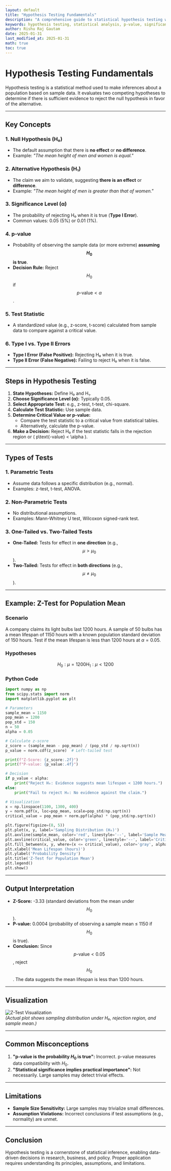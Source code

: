 ```yaml
---
layout: default
title: "Hypothesis Testing Fundamentals"
description: "A comprehensive guide to statistical hypothesis testing with step-by-step examples and Python implementation"
keywords: hypothesis testing, statistical analysis, p-value, significance level, type I error, type II error, statistical inference
author: Rishu Raj Gautam
date: 2025-01-31
last_modified_at: 2025-01-31
math: true
toc: true
---
```

<script type="text/javascript" async
  src="https://cdnjs.cloudflare.com/ajax/libs/mathjax/3.2.0/es5/tex-mml-chtml.js">
</script>

# Hypothesis Testing Fundamentals

Hypothesis testing is a statistical method used to make inferences about a population based on sample data. It evaluates two competing hypotheses to determine if there is sufficient evidence to reject the null hypothesis in favor of the alternative.

---

## **Key Concepts**

### 1. **Null Hypothesis (H₀)**
   - The default assumption that there is **no effect** or **no difference**.
   - Example: *"The mean height of men and women is equal."*

### 2. **Alternative Hypothesis (H₁)**
   - The claim we aim to validate, suggesting **there is an effect** or **difference**.
   - Example: *"The mean height of men is greater than that of women."*

### 3. **Significance Level (α)**
   - The probability of rejecting H₀ when it is true (**Type I Error**).
   - Common values: 0.05 (5%) or 0.01 (1%).

### 4. **p-value**
   - Probability of observing the sample data (or more extreme) **assuming $$H_0$$ is true**.
   - **Decision Rule:** Reject $$H_0$$ if $$p\text{-value} < \alpha$$.

### 5. **Test Statistic**
   - A standardized value (e.g., z-score, t-score) calculated from sample data to compare against a critical value.

### 6. **Type I vs. Type II Errors**
   - **Type I Error (False Positive):** Rejecting H₀ when it is true.
   - **Type II Error (False Negative):** Failing to reject H₀ when it is false.

---

## **Steps in Hypothesis Testing**
1. **State Hypotheses:** Define H₀ and H₁.
2. **Choose Significance Level (α):** Typically 0.05.
3. **Select Appropriate Test:** e.g., z-test, t-test, chi-square.
4. **Calculate Test Statistic:** Use sample data.
5. **Determine Critical Value or p-value:**
   - Compare the test statistic to a critical value from statistical tables.
   - Alternatively, calculate the p-value.
6. **Make a Decision:** Reject H₀ if the test statistic falls in the rejection region or \( p\text{-value} < \alpha \).

---

## **Types of Tests**
### 1. **Parametric Tests**
   - Assume data follows a specific distribution (e.g., normal).
   - Examples: z-test, t-test, ANOVA.

### 2. **Non-Parametric Tests**
   - No distributional assumptions.
   - Examples: Mann-Whitney U test, Wilcoxon signed-rank test.

### 3. **One-Tailed vs. Two-Tailed Tests**
   - **One-Tailed:** Tests for effect in **one direction** (e.g., $$\mu > \mu_0$$).
   - **Two-Tailed:** Tests for effect in **both directions** (e.g., $$\mu \neq \mu_0$$).

---

## **Example: Z-Test for Population Mean**
### **Scenario**
A company claims its light bulbs last 1200 hours. A sample of 50 bulbs has a mean lifespan of 1150 hours with a known population standard deviation of 150 hours. Test if the mean lifespan is less than 1200 hours at $\alpha = 0.05$.

### **Hypotheses**
```math
H_0: \mu = 1200
H_1: \mu < 1200
```

### **Python Code**
```python
import numpy as np
from scipy.stats import norm
import matplotlib.pyplot as plt

# Parameters
sample_mean = 1150
pop_mean = 1200
pop_std = 150
n = 50
alpha = 0.05

# Calculate z-score
z_score = (sample_mean - pop_mean) / (pop_std / np.sqrt(n))
p_value = norm.cdf(z_score)  # Left-tailed test

print(f"Z-Score: {z_score:.2f}")
print(f"P-value: {p_value:.4f}")

# Decision
if p_value < alpha:
    print("Reject H₀: Evidence suggests mean lifespan < 1200 hours.")
else:
    print("Fail to reject H₀: No evidence against the claim.")

# Visualization
x = np.linspace(1100, 1300, 400)
y = norm.pdf(x, loc=pop_mean, scale=pop_std/np.sqrt(n))
critical_value = pop_mean + norm.ppf(alpha) * (pop_std/np.sqrt(n))

plt.figure(figsize=(8, 5))
plt.plot(x, y, label='Sampling Distribution (H₀)')
plt.axvline(sample_mean, color='red', linestyle='--', label='Sample Mean')
plt.axvline(critical_value, color='green', linestyle='--', label='Critical Value')
plt.fill_between(x, y, where=(x <= critical_value), color='gray', alpha=0.3, label='Rejection Region')
plt.xlabel('Mean Lifespan (hours)')
plt.ylabel('Probability Density')
plt.title('Z-Test for Population Mean')
plt.legend()
plt.show()
```

---

## **Output Interpretation**
- **Z-Score:** -3.33 (standard deviations from the mean under $$H_0$$).
- **P-value:** 0.0004 (probability of observing a sample mean ≤ 1150 if $$H_0$$ is true).
- **Conclusion:** Since $$p\text{-value} < 0.05$$, reject $$H_0$$. The data suggests the mean lifespan is less than 1200 hours.

---

## **Visualization**
![Z-Test Visualization](../images/hypothesis-testing.png)  
*(Actual plot shows sampling distribution under H₀, rejection region, and sample mean.)*

---

## **Common Misconceptions**
1. **"p-value is the probability $H_0$ is true":** Incorrect. p-value measures data compatibility with $H_0$.
2. **"Statistical significance implies practical importance":** Not necessarily. Large samples may detect trivial effects.

---

## **Limitations**
- **Sample Size Sensitivity:** Large samples may trivialize small differences.
- **Assumption Violations:** Incorrect conclusions if test assumptions (e.g., normality) are unmet.

---

## **Conclusion**
Hypothesis testing is a cornerstone of statistical inference, enabling data-driven decisions in research, business, and policy. Proper application requires understanding its principles, assumptions, and limitations.
